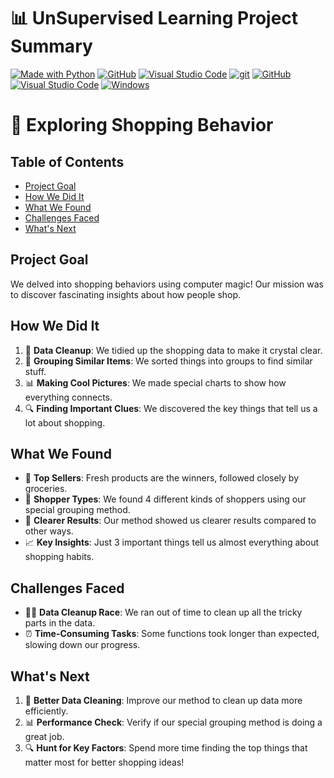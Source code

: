 # 📊 UnSupervised Learning Project Summary

[![Made with Python](https://img.shields.io/badge/Made%20with-Python-blue?style=for-the-badge)](https://www.python.org/)
[![GitHub](https://img.shields.io/badge/GitHub-Repo-orange?style=for-the-badge)](https://github.com/fursuf1/Credit-Card-Fraud-Detection)
[![Visual Studio Code](https://img.shields.io/badge/Editor-Visual%20Studio%20Code-green?style=for-the-badge)](https://code.visualstudio.com/)
[![git](https://badgen.net/badge/icon/git?icon=git&label)](https://git-scm.com)
[![GitHub](https://img.shields.io/badge/--181717?logo=github&logoColor=ffffff)](https://github.com/)
[![Visual Studio Code](https://img.shields.io/badge/--007ACC?logo=visual%20studio%20code&logoColor=ffffff)](https://code.visualstudio.com/)
[![Windows](https://badgen.net/badge/icon/windows?icon=windows&label)](https://microsoft.com/windows/)

# 🛒 Exploring Shopping Behavior

## Table of Contents
- [Project Goal](#project-goal)
- [How We Did It](#how-we-did-it)
- [What We Found](#what-we-found)
- [Challenges Faced](#challenges-faced)
- [What's Next](#whats-next)

## Project Goal
We delved into shopping behaviors using computer magic! Our mission was to discover fascinating insights about how people shop.

## How We Did It
1. 🧹 **Data Cleanup**: We tidied up the shopping data to make it crystal clear.
2. 🤝 **Grouping Similar Items**: We sorted things into groups to find similar stuff.
3. 📊 **Making Cool Pictures**: We made special charts to show how everything connects.
4. 🔍 **Finding Important Clues**: We discovered the key things that tell us a lot about shopping.

## What We Found
- 🌟 **Top Sellers**: Fresh products are the winners, followed closely by groceries.
- 👥 **Shopper Types**: We found 4 different kinds of shoppers using our special grouping method.
- 🧩 **Clearer Results**: Our method showed us clearer results compared to other ways.
- 📈 **Key Insights**: Just 3 important things tell us almost everything about shopping habits.

## Challenges Faced
- 🕵️‍♂️ **Data Cleanup Race**: We ran out of time to clean up all the tricky parts in the data.
- ⏰ **Time-Consuming Tasks**: Some functions took longer than expected, slowing down our progress.

## What's Next
1. 🧼 **Better Data Cleaning**: Improve our method to clean up data more efficiently.
2. 📊 **Performance Check**: Verify if our special grouping method is doing a great job.
3. 🔍 **Hunt for Key Factors**: Spend more time finding the top things that matter most for better shopping ideas!
